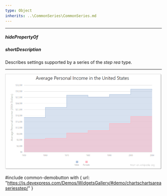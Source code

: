 ```yaml
---
type: Object
inherits: ..\CommonSeries\CommonSeries.md
---
```

---
##### hidePropertyOf

##### shortDescription
Describes settings supported by a series of the *step rea* type.

---
![DevExtreme HTML5 Charts StepAreaSeriesType](/images/ChartJS/StepArea.png)

#include common-demobutton with {
    url: "https://js.devexpress.com/Demos/WidgetsGallery/#demo/chartschartsareaseriesstep/"
}